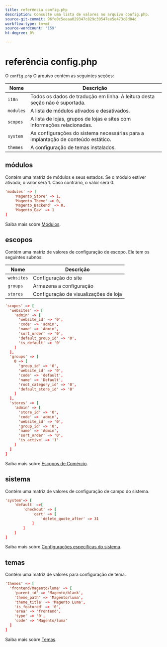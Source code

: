 ```yaml
---
title: referência config.php
description: Consulte uma lista de valores no arquivo config.php.
source-git-commit: 96fe0c5eeaa029347c829c39547ee5e473c8d04d
workflow-type: tm+mt
source-wordcount: '159'
ht-degree: 0%

---
```



# referência config.php

O `config.php` O arquivo contém as seguintes seções:

| Nome | Descrição |
| --------- | -------------------|
| `i18n` | Todos os dados de tradução em linha. A leitura desta seção não é suportada. |
| `modules` | A lista de módulos ativados e desativados. |
| `scopes` | A lista de lojas, grupos de lojas e sites com informações relacionadas. |
| `system` | As configurações do sistema necessárias para a implantação de conteúdo estático. |
| `themes` | A configuração de temas instalados. |

## módulos

Contém uma matriz de módulos e seus estados. Se o módulo estiver ativado, o valor será 1. Caso contrário, o valor será 0.

```conf
'modules' => [
    'Magento_Store' => 1,
    'Magento_Theme' => 0,
    'Magento_Backend' => 0,
    'Magento_Eav' => 1
]
```

Saiba mais sobre [Módulos].

## escopos

Contém uma matriz de valores de configuração de escopo. Ele tem os seguintes subnós:

| Nome | Descrição |
| ---------- | -----------------------------------|
| `websites` | Configuração do site |
| `groups` | Armazena a configuração |
| `stores` | Configuração de visualizações de loja |

```conf
'scopes' => [
  'websites' => [
    'admin' => [
      'website_id' => '0',
      'code' => 'admin',
      'name' => 'Admin',
      'sort_order' => '0',
      'default_group_id' => '0',
      'is_default' => '0'
    ]
  ],
  'groups' => [
    0 => [
      'group_id' => '0',
      'website_id' => '0',
      'code' => 'default',
      'name' => 'Default',
      'root_category_id' => '0',
      'default_store_id' => '0'
    ]
  ],
  'stores' => [
    'admin' => [
      'store_id' => '0',
      'code' => 'admin',
      'website_id' => '0',
      'group_id' => '0',
      'name' => 'Admin',
      'sort_order' => '0',
      'is_active' => '1'
    ]
  ]
]
```

Saiba mais sobre [Escopos de Comércio][scopes].

## sistema

Contém uma matriz de valores de configuração de campo do sistema.

```conf
'system'=> [
    'default' =>[
        'checkout' => [
            'cart' => [
                'delete_quote_after' => 31
            ]
        ]
    ]
]
```

Saiba mais sobre [Configurações específicas do sistema](config-reference-sens.md).

## temas

Contém uma matriz de valores para configuração de tema.

```conf
'themes' => [
  'frontend/Magento/luma' => [
    'parent_id' => 'Magento/blank',
    'theme_path' => 'Magento/luma',
    'theme_title' => 'Magento Luma',
    'is_featured' => '0',
    'area' => 'frontend',
    'type' => '0',
    'code' => 'Magento/luma'
  ]
]
```

Saiba mais sobre [Temas].

<!-- link definitions -->

[Módulos]: https://devdocs.magento.com/videos/fundamentals/create-a-new-module/
[scopes]: https://docs.magento.com/user-guide/configuration/scope.html
[Temas]: https://devdocs.magento.com/guides/v2.4/frontend-dev-guide/themes/theme-create.html
